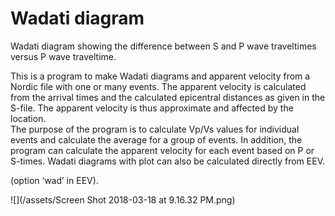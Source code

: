 # Wadati diagram

Wadati diagram showing the difference between S and P wave traveltimes versus P wave traveltime.

This is a program to make Wadati diagrams and apparent velocity from a Nordic file with one or many events. The apparent velocity is calculated from the arrival times and the calculated epicentral distances as given in the S-file. The apparent velocity is thus approximate and affected by the location.  
 The purpose of the program is to calculate Vp/Vs values for individual events and calculate the average for a group of events. In addition, the program can calculate the apparent velocity for each event based on P or S-times. Wadati diagrams with plot can also be calculated directly from EEV.

\(option ‘wad’ in EEV\).

![](/assets/Screen Shot 2018-03-18 at 9.16.32 PM.png)


